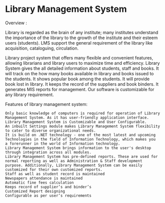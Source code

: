 Library Management System
=========================
Overview :

Library is regarded as the brain of any institute; many institutes understand the importance of the library to the growth of the institute and their esteem users (students).  LMS support the general requirement of the library like acquisition, cataloguing, circulation.

Library project system that offers many flexible and convenient features, allowing librarians and library users to maximize time and efficiency. Library System gives the all detailed information about students, staff and books. It will track on the how many books available in library and books issued to the students. It shows popular book among the students. It will provide book lost in library. It keeps the record of the suppliers and book binders. It generates MIS reports for management. Our software is customizable for any library requirement.

Features of library management system:

    Only basic knowledge of computers is required for operation of Library Management System. As it has user-friendly application interface.
    Library Management System is Customizable and User Configurable.
    An inbuilt Settings module makes Library Management System flexibility to cater to diverse organizational needs.
    It is build on .NET technology - one of the most latest and upcoming Technologies in the field of Information Technology, which makes you  a forerunner in the world of Information technology.
    Library Management System brings information to the user's desktop through integration across all modules.
    Library Management System has pre-defined reports. These are used for normal reporting as well as Administration & Staff development purpose. Additionally, Library Management System can be easily customized for their own customized reports.
    Staff as well as student record is maintained
    Newspapers attendance is maintained
    Automatic fine fees calculation
    Keeps record of supplier’s and binder’s
    Customized Report designing
    Configurable as per user’s requirements
